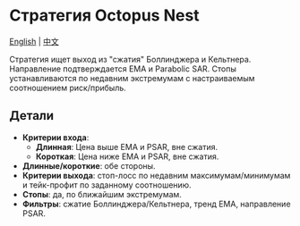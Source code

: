 # Стратегия Octopus Nest
[English](README.md) | [中文](README_cn.md)

Стратегия ищет выход из "сжатия" Боллинджера и Кельтнера. Направление подтверждается EMA и Parabolic SAR. Стопы устанавливаются по недавним экстремумам с настраиваемым соотношением риск/прибыль.

## Детали

- **Критерии входа**:
  - **Длинная**: Цена выше EMA и PSAR, вне сжатия.
  - **Короткая**: Цена ниже EMA и PSAR, вне сжатия.
- **Длинные/короткие**: обе стороны.
- **Критерии выхода**: стоп-лосс по недавним максимумам/минимумам и тейк-профит по заданному соотношению.
- **Стопы**: да, по ближайшим экстремумам.
- **Фильтры**: сжатие Боллинджера/Кельтнера, тренд EMA, направление PSAR.
